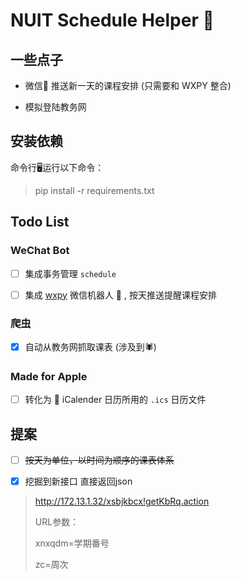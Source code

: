# NUIT Schedule Helper 📅

## 一些点子

* 微信🤖️ 推送新一天的课程安排 (只需要和 WXPY 整合)

* 模拟登陆教务网

## 安装依赖

命令行🖥️运行以下命令：

> pip install -r requirements.txt

## Todo List

### WeChat Bot

 - [ ] 集成事务管理 `schedule`

 - [ ] 集成 [wxpy](https://github.com/youfou/wxpy) 微信机器人 🤖️ , 按天推送提醒课程安排

### 爬虫

 - [x] 自动从教务网抓取课表 (涉及到🕷️)

### Made for Apple

 - [ ] 转化为 📅 iCalender 日历所用的 `.ics` 日历文件


## 提案

 - [ ] ~~按天为单位，以时间为顺序的课表体系~~


 - [x] 挖掘到新接口 直接返回json 

  > http://172.13.1.32/xsbjkbcx!getKbRq.action
  >
  > URL参数：
  >
  > xnxqdm=学期番号
  >
  > zc=周次

